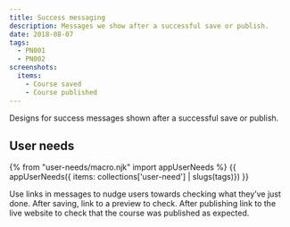 ```yaml
---
title: Success messaging
description: Messages we show after a successful save or publish.
date: 2018-08-07
tags:
  - PN001
  - PN002
screenshots:
  items:
    - Course saved
    - Course published
---
```


Designs for success messages shown after a successful save or publish.

## User needs

{% from "user-needs/macro.njk" import appUserNeeds %}
{{ appUserNeeds({ items: collections['user-need'] | slugs(tags)}) }}

Use links in messages to nudge users towards checking what they’ve just done. After saving, link to a preview to check. After publishing link to the live website to check that the course was published as expected.
